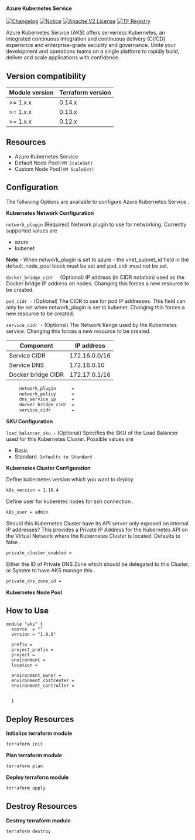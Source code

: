 #### Azure Kubernetes Service
[![Changelog](https://img.shields.io/badge/changelog-release-green.svg)](CHANGELOG.md) [![Notice](https://img.shields.io/badge/notice-copyright-yellow.svg)](NOTICE) [![Apache V2 License](https://img.shields.io/badge/license-Apache%20V2-orange.svg)](LICENSE) [![TF Registry](https://img.shields.io/badge/terraform-registry-blue.svg)](https://registry.terraform.io/modules/claranet/vpn/azurerm/)


Azure Kubernetes Service (AKS) offers serverless Kubernetes, an integrated continuous integration and continuous delivery (CI/CD) experience and enterprise-grade security and governance. Unite your development and operations teams on a single platform to rapidly build, deliver and scale applications with confidence.

## Version compatibility

| Module version | Terraform version |
|----------------|-------------------|
| >= 1.x.x       | 0.14.x            |
| >= 1.x.x       | 0.13.x            |
| >= 1.x.x       | 0.12.x            |

## Resources

* Azure Kubernetes Service
* Default Node Pool```(VM ScaleSet)```
* Custom Node Pool```(VM ScaleSet)``` 

## Configuration 

The follwoing Options are available to configure Azure Kubernetes Service .

**Kubernetes Network Configuration**

```network_plugin``` (Required) Network plugin to use for networking. Currently supported values are 

* azure 
* kubenet

**Note** - When network_plugin is set to azure - the vnet_subnet_id field in the default_node_pool block must be set and pod_cidr must not be set.

```docker_bridge_cidr -``` (Optional) IP address (in CIDR notation) used as the Docker bridge IP address on nodes. Changing this forces a new resource to be created.


```pod_cidr -``` (Optional) The CIDR to use for pod IP addresses. This field can only be set when network_plugin is set to kubenet. Changing this forces a new resource to be created.

```service_cidr -``` (Optional) The Network Range used by the Kubernetes service. Changing this forces a new resource to be created.


| Component           |  IP address       |
|---------------------|-------------------|
| Service CIDR        | 172.16.0.0/16     |
| Service DNS         | 172.16.0.10       |
| Docker bridge CIDR  | 172.17.0.1/16     |

```sh
     network_plugin      = 
     network_policy      = 
     dns_service_ip      = 
     docker_bridge_cidr  = 
     service_cidr        = 
```

**SKU Configuration**

```load_balancer_sku -``` (Optional) Specifies the SKU of the Load Balancer used for this Kubernetes Cluster. Possible values are 

* Basic 
* Standard. ```Defaults to Standard```

**Kubernetes Cluster Configuration**

Define kubernetes version which you want to deploy.

```sh
k8s_version = 1.18.4
```
Define user for kuberetes nodes for ssh connection .

```sh
k8s_user = admin
```

Should this Kubernetes Cluster have its API server only exposed on internal IP addresses? This provides a Private IP Address for the Kubernetes API on the Virtual Network where the Kubernetes Cluster is located. Defaults to false .

```sh
private_cluster_enabled = 
```

Either the ID of Private DNS Zone which should be delegated to this Cluster, or System to have AKS manage this .

```sh
private_dns_zone_id = 
```

**Kubernetes Node Pool**


## How to Use 

```hcl
module "aks" {
  source  = ""
  version = "1.0.0"

  prefix = 
  project_prefix = 
  project = 
  environment = 
  location = 

  environment_owner = 
  environment_costcenter =
  environment_controller =

  
  }
```

## Deploy Resources  

**Initialize terraform module**

```sh
terraform init 
```
**Plan terraform module**

```sh
terraform plan 
```

**Deploy terraform module**

```sh
terraform apply 
```

## Destroy Resources 

**Destroy terraform module**

```sh
terraform destroy
```
